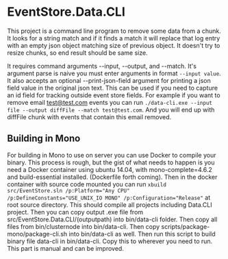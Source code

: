 # EventStore.Data.CLI

This project is a command line program to remove some data from a chunk. It looks for a string match and if it finds a match it will replace that log entry with an empty json object matching size of previous object. It doesn't try to resize chunks, so end result should be same size.

It requires command arguments --input, --output, and --match. It's argument parse is naive you must enter arguments in format `--input value`. It also accepts an optional --print-json-field argument for printing a json field value in the original json text. This can be used if you need to capture an id field for tracking outside event store fields. For example if you want to remove email test@test.com events you can run `./data-cli.exe --input file --output diffFile --match test@test.com`. And you will end up with diffFile chunk with events that contain this email removed.

## Building in Mono

For building in Mono to use on server you can use Docker to compile your binary. This process is rough, but the gist of what needs to happen is you need a Docker container using ubuntu 14.04, with mono-complete=4.6.2 and build-essential installed. (Dockerfile forth coming). Then in the docker container with source code mounted you can run `xbuild src/EventStore.sln /p:Platform="Any CPU" /p:DefineConstants="USE_UNIX_IO MONO" /p:Configuration="Release"` at root source directory. This should compile all projects including Data.CLI project.  Then you can copy output .exe file from src/EventStore.Data.CLI/(outputpath) into bin/data-cli folder. Then copy all files from bin/clusternode into bin/data-cli. Then copy scripts/package-mono/package-cli.sh into bin/data-cli as well. Then run this script to build binary file data-cli in bin/data-cli. Copy this to wherever you need to run. This part is manual and can be improved.
